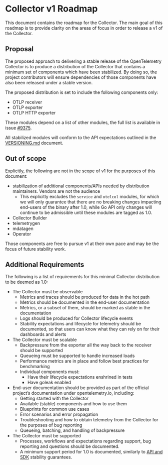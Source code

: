 # Collector v1 Roadmap

This document contains the roadmap for the Collector. The main goal of this roadmap is to provide clarity on the areas of focus in order to release a v1 of the Collector.

## Proposal

The proposed approach to delivering a stable release of the OpenTelemetry Collector is to produce a distribution of the Collector that contains a minimum set of components which have been stabilized. By doing so, the project contributors will ensure dependencies of those components have also been released under a stable version.

The proposed distribution is set to include the following components only:

- OTLP receiver
- OTLP exporter
- OTLP HTTP exporter

These modules depend on a list of other modules, the full list is available in issue [#9375](https://github.com/open-telemetry/opentelemetry-collector/issues/9375).

All stabilized modules will conform to the API expectations outlined in the [VERSIONING.md](../VERSIONING.md) document.

## Out of scope

Explicitly, the following are not in the scope of v1 for the purposes of this document:

* stabilization of additional components/APIs needed by distribution maintainers. Vendors are not the audience
  * This explicitly excludes the `service` and `otelcol` modules, for which we will only guarantee that there are no breaking changes impacting end-users of the binary after 1.0, while Go API only changes will continue to be admissible until these modules are tagged as 1.0.
* Collector Builder
* telemetrygen
* mdatagen
* Operator

Those components are free to pursue v1 at their own pace and may be the focus of future stability work.

## Additional Requirements

The following is a list of requirements for this minimal Collector distribution to be deemed as 1.0:

* The Collector must be observable
  * Metrics and traces should be produced for data in the hot path
  * Metrics should be documented in the end-user documentation
  * Metrics, or a subset of them, should be marked as stable in the documentation
  * Logs should be produced for Collector lifecycle events
  * Stability expectations and lifecycle for telemetry should be documented, so that users can know what they can rely on  for their dashboards and alerts
* The Collector must be scalable
  * Backpressure from the exporter all the way back to the receiver should be supported
  * Queueing must be supported to handle increased loads
  * Performance metrics are in place and follow best practices for benchmarking
  * Individual components must:
    * Have their lifecycle expectations enshrined in tests
    * Have goleak enabled
* End-user documentation should be provided as part of the official project’s documentation under opentelemetry.io, including:
  * Getting started with the Collector
  * Available (stable) components and how to use them
  * Blueprints for common use cases
  * Error scenarios and error propagation
  * Troubleshooting and how to obtain telemetry from the Collector for the purposes of bug reporting
  * Queueing, batching, and handling of backpressure
* The Collector must be supported
  * Processes, workflows and expectations regarding support, bug reporting and questions should be documented.
  * A minimum support period for 1.0 is documented, similarly to [API and SDK](https://github.com/open-telemetry/opentelemetry-specification/blob/main/specification/versioning-and-stability.md#api-support) stability guarantees.
